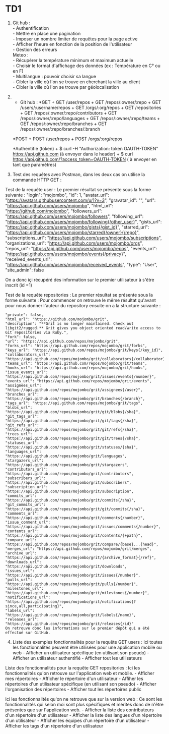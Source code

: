 # TD1
1. Git hub :                                                       
        - Authentification                                   
        - Mettre en place une pagination                                
        - Imposer un nombre limiter de requêtes pour la page active                 
        - Afficher l'heure en fonction de la position de l'utilisateur                   
        - Gestion des erreurs                     
Meteo :                                                                          
        - Récupérer la température minimum et maximum actuelle                       
        - Choisir le format d'affichage des données (ex : Température en C° ou en F)               
        - Multilangue : pouvoir choisir sa langue                                 
        - Cibler la ville où l'on se trouve en cherchant la ville au client                        
        - Cibler la ville où l'on se trouve par géolocalisation                        
        
2. - Git hub : *GET + GET /user/repos + GET /repos/:owner/:repo + GET /users/:username/repos + GET /orgs/:org/repos + GET /repositories + GET /repos/:owner/:repo/contributors + GET /repos/:owner/:repo/languages + GET /repos/:owner/:repo/teams + GET /repos/:owner/:repo/branches + GET /repos/:owner/:repo/branches/:branch

    *POST
        + POST /user/repos
        + POST /orgs/:org/repos

    *Authentifié (token)
        + $ curl -H "Authorization: token OAUTH-TOKEN" https://api.github.com (à envoyer dans le header)
        + $ curl https://api.github.com/?access_token=OAUTH-TOKEN ( à envoyer en tant que paramètres)
3. Test des requêtes avec Postman, dans les deux cas on utilise la commande HTTP GET :

Test de la requête user : Le premier résultat se présente sous la forme suivante : 
    "login": "mojombo",
    "id": 1,
    "avatar_url": "https://avatars.githubusercontent.com/u/1?v=3",
    "gravatar_id": "",
    "url": "https://api.github.com/users/mojombo",
    "html_url": "https://github.com/mojombo",
    "followers_url": "https://api.github.com/users/mojombo/followers",
    "following_url": "https://api.github.com/users/mojombo/following{/other_user}",
    "gists_url": "https://api.github.com/users/mojombo/gists{/gist_id}",
    "starred_url": "https://api.github.com/users/mojombo/starred{/owner}{/repo}",
    "subscriptions_url": "https://api.github.com/users/mojombo/subscriptions",
    "organizations_url": "https://api.github.com/users/mojombo/orgs",
    "repos_url": "https://api.github.com/users/mojombo/repos",
    "events_url": "https://api.github.com/users/mojombo/events{/privacy}",
    "received_events_url": "https://api.github.com/users/mojombo/received_events",
    "type": "User",
    "site_admin": false

On a donc içi récupéré des information sur le premier utilisateur à s'être inscrit (id =1)

Test de la requête repositories : Le premier résultat se présente sous la forme suivante : 
    Pour commencer on retrouve le même résultat qu'avant pour nous donner l'auteur du repository ensuite on a la structure suivante : 

    "private": false,
    "html_url": "https://github.com/mojombo/grit",
    "description": "**Grit is no longer maintained. Check out libgit2/rugged.** Grit gives you object oriented read/write access to Git repositories via Ruby.",
    "fork": false,
    "url": "https://api.github.com/repos/mojombo/grit",
    "forks_url": "https://api.github.com/repos/mojombo/grit/forks",
    "keys_url": "https://api.github.com/repos/mojombo/grit/keys{/key_id}",
    "collaborators_url": "https://api.github.com/repos/mojombo/grit/collaborators{/collaborator}",
    "teams_url": "https://api.github.com/repos/mojombo/grit/teams",
    "hooks_url": "https://api.github.com/repos/mojombo/grit/hooks",
    "issue_events_url": "https://api.github.com/repos/mojombo/grit/issues/events{/number}",
    "events_url": "https://api.github.com/repos/mojombo/grit/events",
    "assignees_url": "https://api.github.com/repos/mojombo/grit/assignees{/user}",
    "branches_url": "https://api.github.com/repos/mojombo/grit/branches{/branch}",
    "tags_url": "https://api.github.com/repos/mojombo/grit/tags",
    "blobs_url": "https://api.github.com/repos/mojombo/grit/git/blobs{/sha}",
    "git_tags_url": "https://api.github.com/repos/mojombo/grit/git/tags{/sha}",
    "git_refs_url": "https://api.github.com/repos/mojombo/grit/git/refs{/sha}",
    "trees_url": "https://api.github.com/repos/mojombo/grit/git/trees{/sha}",
    "statuses_url": "https://api.github.com/repos/mojombo/grit/statuses/{sha}",
    "languages_url": "https://api.github.com/repos/mojombo/grit/languages",
    "stargazers_url": "https://api.github.com/repos/mojombo/grit/stargazers",
    "contributors_url": "https://api.github.com/repos/mojombo/grit/contributors",
    "subscribers_url": "https://api.github.com/repos/mojombo/grit/subscribers",
    "subscription_url": "https://api.github.com/repos/mojombo/grit/subscription",
    "commits_url": "https://api.github.com/repos/mojombo/grit/commits{/sha}",
    "git_commits_url": "https://api.github.com/repos/mojombo/grit/git/commits{/sha}",
    "comments_url": "https://api.github.com/repos/mojombo/grit/comments{/number}",
    "issue_comment_url": "https://api.github.com/repos/mojombo/grit/issues/comments{/number}",
    "contents_url": "https://api.github.com/repos/mojombo/grit/contents/{+path}",
    "compare_url": "https://api.github.com/repos/mojombo/grit/compare/{base}...{head}",
    "merges_url": "https://api.github.com/repos/mojombo/grit/merges",
    "archive_url": "https://api.github.com/repos/mojombo/grit/{archive_format}{/ref}",
    "downloads_url": "https://api.github.com/repos/mojombo/grit/downloads",
    "issues_url": "https://api.github.com/repos/mojombo/grit/issues{/number}",
    "pulls_url": "https://api.github.com/repos/mojombo/grit/pulls{/number}",
    "milestones_url": "https://api.github.com/repos/mojombo/grit/milestones{/number}",
    "notifications_url": "https://api.github.com/repos/mojombo/grit/notifications{?since,all,participating}",
    "labels_url": "https://api.github.com/repos/mojombo/grit/labels{/name}",
    "releases_url": "https://api.github.com/repos/mojombo/grit/releases{/id}"
    On retrouve donc les informations sur le premier dépôt qui a été effectué sur GitHub.
    
    

 4. Liste des exemples fonctionnalités pour la requête GET users : Ici toutes les fonctionnalités peuvent être utilisées pour une application mobile ou web - Afficher un utilisateur spécifique (en utilisant son pseudo) - Afficher un utilisateur authentifié - Afficher tout les utilisateurs

Liste des fonctionnalités pour la requête GET repositories : Ici les fonctionnalités qu'on retrouve sur l'application web et mobile.
    - Afficher mes répertoires
    - Afficher le répertoire d'un utilisateur
    - Affiher les répertoires d'un utilisateur spécifique (en utilisant son pseudo)
    - Afficher l'organisation des répertoires
    - Afficher tout les répertoires public

Ici les fonctionnalités qu'on ne retrouve que sur la version web : Ce sont les fonctionnalités qui selon moi sont plus spécifiques et mérites donc de n'être présentes que sur l'application web. 
    - Afficher la liste des contributeurs d'un répertoire d'un utilisateur
    - Afficher la liste des langues d'un répertoire d'un utilisateur
    - Afficher les équipes d'un répertoire d'un utilisateur
    - Afficher les tags d'un répertoire d'un utilisateur
